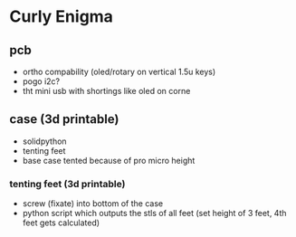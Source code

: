 # Curly Enigma

## pcb

- ortho compability (oled/rotary on vertical 1.5u keys)
- pogo i2c?
- tht mini usb with shortings like oled on corne

## case (3d printable)

- solidpython
- tenting feet
- base case tented because of pro micro height

### tenting feet (3d printable)

- screw (fixate) into bottom of the case
- python script which outputs the stls of all feet (set height of 3 feet, 4th feet gets calculated)
